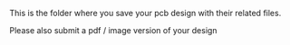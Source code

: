 This is the folder where you save your pcb design with their related files. 

Please also submit a pdf / image version of your design